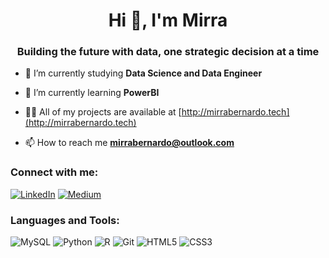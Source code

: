 <h1 align="center">Hi 👋, I'm Mirra</h1>
<h3 align="center">Building the future with data, one strategic decision at a time</h3>

- 🔭 I’m currently studying **Data Science and Data Engineer**

- 🌱 I’m currently learning **PowerBI**

- 👨‍💻 All of my projects are available at [http://mirrabernardo.tech](http://mirrabernardo.tech)

- 📫 How to reach me **mirrabernardo@outlook.com**

<h3 align="left">Connect with me:</h3>
<p align="left">

[![LinkedIn](https://img.shields.io/badge/LinkedIn-0077B5?style=for-the-badge&logo=linkedin&logoColor=white)](https://www.linkedin.com/in/mirrabernardo/)
[![Medium](https://img.shields.io/badge/-Medium-%23000000?style=for-the-badge&logo=medium&logoColor=white)](https://medium.com/@smirrabernardo)


<h3 align="left">Languages and Tools:</h3>

![MySQL](https://img.shields.io/badge/MySQL-00000F?style=for-the-badge&logo=mysql&logoColor=white)
![Python](https://img.shields.io/badge/python-3670A0?style=for-the-badge&logo=python&logoColor=ffdd54)
![R](https://img.shields.io/badge/R-276DC3?style=for-the-badge&logo=r&logoColor=white)
![Git](https://img.shields.io/badge/GIT-E44C30?style=for-the-badge&logo=git&logoColor=white)
![HTML5](https://img.shields.io/badge/HTML5-E34F26?style=for-the-badge&logo=html5&logoColor=white)
![CSS3](https://img.shields.io/badge/CSS3-1572B6?style=for-the-badge&logo=css3&logoColor=white)


